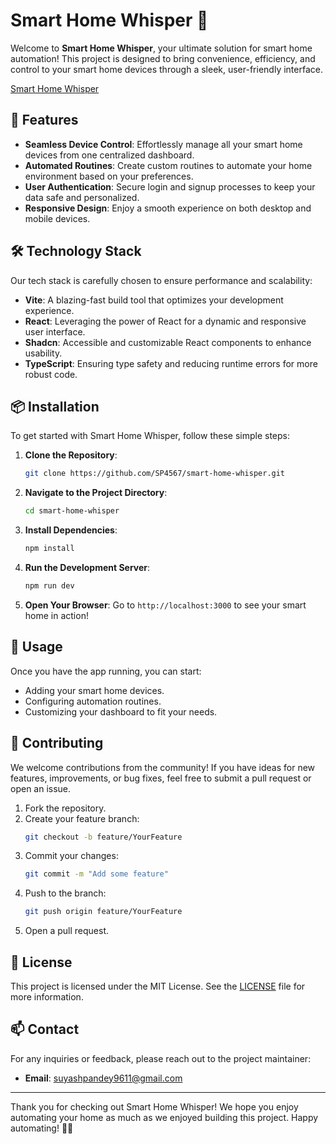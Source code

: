 # Smart Home Whisper 🌟

Welcome to **Smart Home Whisper**, your ultimate solution for smart home automation! This project is designed to bring convenience, efficiency, and control to your smart home devices through a sleek, user-friendly interface.

[Smart Home Whisper](https://smarthomewhisper.netlify.app/)

## 🚀 Features

- **Seamless Device Control**: Effortlessly manage all your smart home devices from one centralized dashboard.
- **Automated Routines**: Create custom routines to automate your home environment based on your preferences.
- **User Authentication**: Secure login and signup processes to keep your data safe and personalized.
- **Responsive Design**: Enjoy a smooth experience on both desktop and mobile devices.

## 🛠️ Technology Stack

Our tech stack is carefully chosen to ensure performance and scalability:

- **Vite**: A blazing-fast build tool that optimizes your development experience.
- **React**: Leveraging the power of React for a dynamic and responsive user interface.
- **Shadcn**: Accessible and customizable React components to enhance usability.
- **TypeScript**: Ensuring type safety and reducing runtime errors for more robust code.

## 📦 Installation

To get started with Smart Home Whisper, follow these simple steps:

1. **Clone the Repository**:
   ```bash
   git clone https://github.com/SP4567/smart-home-whisper.git
   ```

2. **Navigate to the Project Directory**:
   ```bash
   cd smart-home-whisper
   ```

3. **Install Dependencies**:
   ```bash
   npm install
   ```

4. **Run the Development Server**:
   ```bash
   npm run dev
   ```

5. **Open Your Browser**: Go to `http://localhost:3000` to see your smart home in action!

## 📖 Usage

Once you have the app running, you can start:

- Adding your smart home devices.
- Configuring automation routines.
- Customizing your dashboard to fit your needs.

## 🤝 Contributing

We welcome contributions from the community! If you have ideas for new features, improvements, or bug fixes, feel free to submit a pull request or open an issue.

1. Fork the repository.
2. Create your feature branch:
   ```bash
   git checkout -b feature/YourFeature
   ```
3. Commit your changes:
   ```bash
   git commit -m "Add some feature"
   ```
4. Push to the branch:
   ```bash
   git push origin feature/YourFeature
   ```
5. Open a pull request.

## 📄 License

This project is licensed under the MIT License. See the [LICENSE](LICENSE) file for more information.

## 📫 Contact

For any inquiries or feedback, please reach out to the project maintainer:

- **Email**: suyashpandey9611@gmail.com

---

Thank you for checking out Smart Home Whisper! We hope you enjoy automating your home as much as we enjoyed building this project. Happy automating! 🏡✨
```
